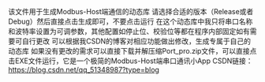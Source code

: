 该文件用于生成Modbus-Host端通信的动态库
请选择合适的版本（Release或者Debug）然后直接点击生成即可，不要点击运行
在这个动态库中我只将串口名称和波特率设置为可调参数，其他配置如停止位、校验位等都在程序内部固定如有需要可自行更改
可以根据我CSDN的博客对相应功能做出修改，生成专属于自己的动态库
如果没有更改的需求可以直接下载并解压缩Port_pro.zip文件，可以直接点击EXE文件运行，它是一个极简的Modbus-Host端串口通讯小App
CSDN链接：https://blog.csdn.net/qq_51348987?type=blog
